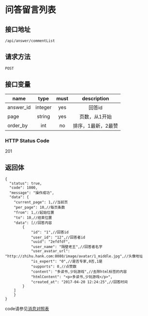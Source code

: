 # 问答留言列表

## 接口地址

`/api/answer/commentList`

## 请求方法

```POST ```

## 接口变量

| name     | type     | must     | description |
|----------|:--------:|:--------:|:--------:|
| answer_id  | integer   | yes      | 回答id   |
| page   | string   | yes     | 页数，从1开始 |
| order_by  | int   | no      | 排序，1最新，2最赞  |

### HTTP Status Code

201

## 返回体

```json5
{
  "status": true,
  "code": 1000,
  "message": "操作成功",
  "data": {
    "current_page": 1,//当前页
    "per_page": 10,//每页条数
    "from": 1,//起始位置
    "to": 10,//结束位置
    "data": [//回答内容
        {
            "id": "1",//回答id
            "user_id": "12",//回答者id
            "uuid": "2efdfdf",
            "user_name": "隔壁老王",//回答者名字
            "user_avatar_url": "http://zhihu.hank.com:8080/image/avatar/1_middle.jpg",//头像地址
            "is_expert": "0",//是否专家,0否,1是
            "supports": 0,//点赞数
            "content": "多读书,少玩游戏",//去除html标签的内容
            "htmlContent": "<p>多读书,少玩游戏</p>",
            "created_at": "2017-04-20 12:24:25",//回答时间
        }
    ]
    }
}
``` 

code请参见[消息对照表](消息对照表.md)
